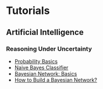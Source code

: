 # Tutorials

## Artificial Intelligence

### Reasoning Under Uncertainty

- [Probability Basics](https://github.com/meiyi1986/tutorials/blob/master/reasoning-under-uncertainty-basics.ipynb)
- [Naive Bayes Classifier](https://github.com/meiyi1986/tutorials/blob/master/naive-bayes-classifier.ipynb)
- [Bayesian Network: Basics](https://github.com/meiyi1986/tutorials/blob/master/bayesian-network-basics.ipynb)
- [How to Build a Bayesian Network?](https://github.com/meiyi1986/tutorials/blob/master/bayesian-network-building.ipynb)
